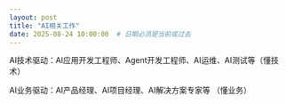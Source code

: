 ```yaml
---
layout: post
title: "AI相关工作"
date: 2025-08-24 10:00:00  # 日期必须是当前或过去
---
```


AI技术驱动：AI应用开发工程师、Agent开发工程师、AI运维、AI测试等（懂技术）

AI业务驱动：AI产品经理、AI项目经理、AI解决方案专家等 （懂业务）

